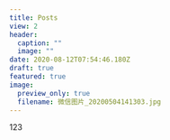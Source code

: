```yaml
---
title: Posts
view: 2
header:
  caption: ""
  image: ""
date: 2020-08-12T07:54:46.180Z
draft: true
featured: true
image:
  preview_only: true
  filename: 微信图片_20200504141303.jpg
---
```

123